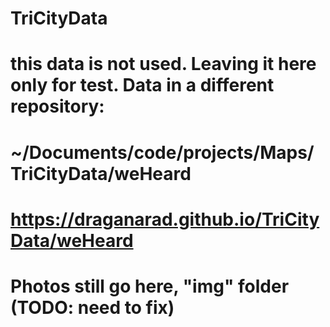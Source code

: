 # TriCityData
# this data is not used. Leaving it here only for test. Data in a different repository:
# ~/Documents/code/projects/Maps/TriCityData/weHeard
# https://draganarad.github.io/TriCityData/weHeard
# Photos still go here, "img" folder (TODO: need to fix)